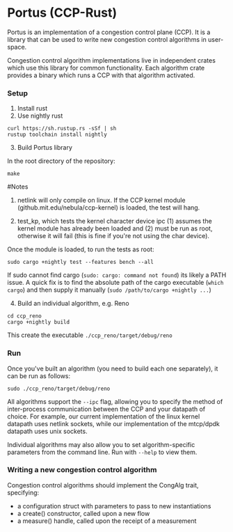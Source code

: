 # Portus (CCP-Rust)

Portus is an implementation of a congestion control plane (CCP).
It is a library that can be used to write new congestion control
algorithms in user-space. 

Congestion control algorithm implementations live in independent crates
which use this library for common functionality. Each algorithm crate
provides a binary which runs a CCP with that algorithm activated.

### Setup

1. Install rust
2. Use nightly rust

```
curl https://sh.rustup.rs -sSf | sh
rustup toolchain install nightly
```

3. Build Portus library

In the root directory of the repository: 

```
make
```

#Notes

1. netlink will only compile on linux. If the CCP kernel module (github.mit.edu/nebula/ccp-kernel) is loaded, the test will hang.

2. test_kp, which tests the kernel character device ipc (1) assumes the
kernel module has already been loaded and (2) must be run as root,
otherwise it will fail (this is fine if you're not using the char device).

Once the module is loaded, to run the tests as root:
```
sudo cargo +nightly test --features bench --all
```
If sudo cannot find cargo (`sudo: cargo: command not found`) its likely a PATH
issue. A quick fix is to find the absolute path of the cargo executable (`which
cargo`) and then supply it manually (`sudo /path/to/cargo +nightly ...`)


4. Build an individual algorithm, e.g. Reno

```
cd ccp_reno
cargo +nightly build
```

This create the executable `./ccp_reno/target/debug/reno`

### Run

Once you've built an algorithm (you need to build each one separately),
it can be run as follows:

```
sudo ./ccp_reno/target/debug/reno
```

All algorithms support the `--ipc` flag, allowing you to specify the method of
inter-process communication between the CCP and your datapath of choice. For
example, our current implementation of the linux kernel datapath uses netlink
sockets, while our implementation of the mtcp/dpdk datapath uses unix sockets.

Individual algorithms may also allow you to set algorithm-specific parameters
from the command line. Run with `--help` to view them.

### Writing a new congestion control algorithm

Congestion control algorithms should implement the CongAlg trait, specifying:
- a configuration struct with parameters to pass to new instantiations
- a create() constructor, called upon a new flow
- a measure() handle, called upon the receipt of a measurement
